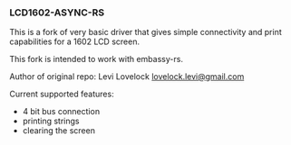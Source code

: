 ### LCD1602-ASYNC-RS

This is a fork of very basic driver that gives simple connectivity and print capabilities for a 1602 LCD screen.

This fork is intended to work with embassy-rs.

Author of original repo: Levi Lovelock <lovelock.levi@gmail.com>

Current supported features:
 - 4 bit bus connection
 - printing strings
 - clearing the screen
